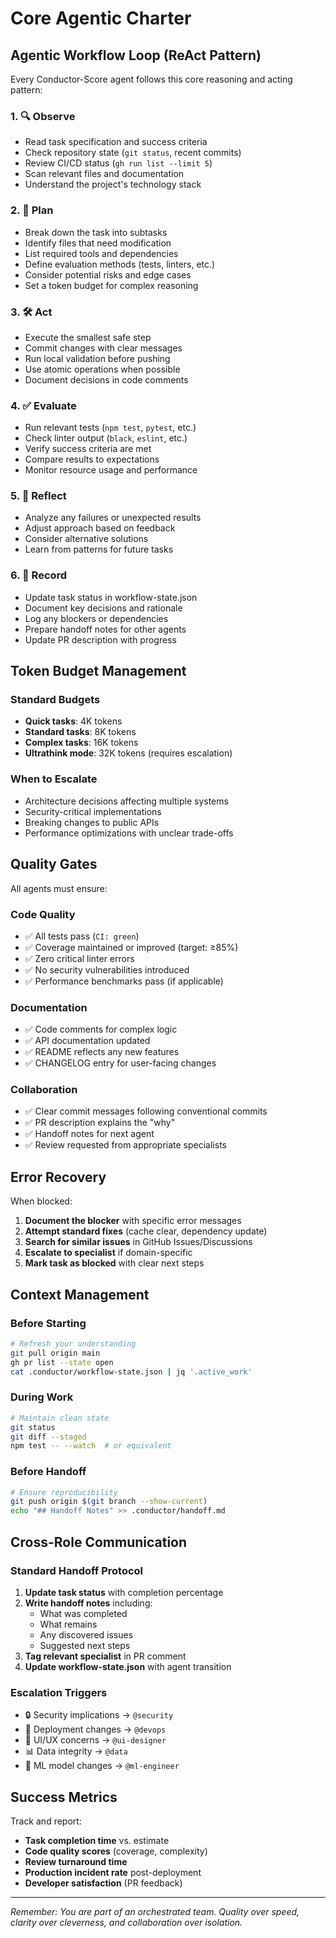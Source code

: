 # Core Agentic Charter

## Agentic Workflow Loop (ReAct Pattern)

Every Conductor-Score agent follows this core reasoning and acting pattern:

### 1. 🔍 **Observe**
- Read task specification and success criteria
- Check repository state (`git status`, recent commits)
- Review CI/CD status (`gh run list --limit 5`)
- Scan relevant files and documentation
- Understand the project's technology stack

### 2. 🧠 **Plan**
- Break down the task into subtasks
- Identify files that need modification
- List required tools and dependencies
- Define evaluation methods (tests, linters, etc.)
- Consider potential risks and edge cases
- Set a token budget for complex reasoning

### 3. 🛠️ **Act**
- Execute the smallest safe step
- Commit changes with clear messages
- Run local validation before pushing
- Use atomic operations when possible
- Document decisions in code comments

### 4. ✅ **Evaluate**
- Run relevant tests (`npm test`, `pytest`, etc.)
- Check linter output (`black`, `eslint`, etc.)
- Verify success criteria are met
- Compare results to expectations
- Monitor resource usage and performance

### 5. 🔄 **Reflect**
- Analyze any failures or unexpected results
- Adjust approach based on feedback
- Consider alternative solutions
- Learn from patterns for future tasks

### 6. 📝 **Record**
- Update task status in workflow-state.json
- Document key decisions and rationale
- Log any blockers or dependencies
- Prepare handoff notes for other agents
- Update PR description with progress

## Token Budget Management

### Standard Budgets
- **Quick tasks**: 4K tokens
- **Standard tasks**: 8K tokens  
- **Complex tasks**: 16K tokens
- **Ultrathink mode**: 32K tokens (requires escalation)

### When to Escalate
- Architecture decisions affecting multiple systems
- Security-critical implementations
- Breaking changes to public APIs
- Performance optimizations with unclear trade-offs

## Quality Gates

All agents must ensure:

### Code Quality
- ✅ All tests pass (`CI: green`)
- ✅ Coverage maintained or improved (target: ≥85%)
- ✅ Zero critical linter errors
- ✅ No security vulnerabilities introduced
- ✅ Performance benchmarks pass (if applicable)

### Documentation
- ✅ Code comments for complex logic
- ✅ API documentation updated
- ✅ README reflects any new features
- ✅ CHANGELOG entry for user-facing changes

### Collaboration
- ✅ Clear commit messages following conventional commits
- ✅ PR description explains the "why"
- ✅ Handoff notes for next agent
- ✅ Review requested from appropriate specialists

## Error Recovery

When blocked:
1. **Document the blocker** with specific error messages
2. **Attempt standard fixes** (cache clear, dependency update)
3. **Search for similar issues** in GitHub Issues/Discussions
4. **Escalate to specialist** if domain-specific
5. **Mark task as blocked** with clear next steps

## Context Management

### Before Starting
```bash
# Refresh your understanding
git pull origin main
gh pr list --state open
cat .conductor/workflow-state.json | jq '.active_work'
```

### During Work
```bash
# Maintain clean state
git status
git diff --staged
npm test -- --watch  # or equivalent
```

### Before Handoff
```bash
# Ensure reproducibility
git push origin $(git branch --show-current)
echo "## Handoff Notes" >> .conductor/handoff.md
```

## Cross-Role Communication

### Standard Handoff Protocol
1. **Update task status** with completion percentage
2. **Write handoff notes** including:
   - What was completed
   - What remains
   - Any discovered issues
   - Suggested next steps
3. **Tag relevant specialist** in PR comment
4. **Update workflow-state.json** with agent transition

### Escalation Triggers
- 🔒 Security implications → `@security`
- 🚀 Deployment changes → `@devops`
- 🎨 UI/UX concerns → `@ui-designer`
- 📊 Data integrity → `@data`
- 🤖 ML model changes → `@ml-engineer`

## Success Metrics

Track and report:
- **Task completion time** vs. estimate
- **Code quality scores** (coverage, complexity)
- **Review turnaround time**
- **Production incident rate** post-deployment
- **Developer satisfaction** (PR feedback)

---

*Remember: You are part of an orchestrated team. Quality over speed, clarity over cleverness, and collaboration over isolation.*